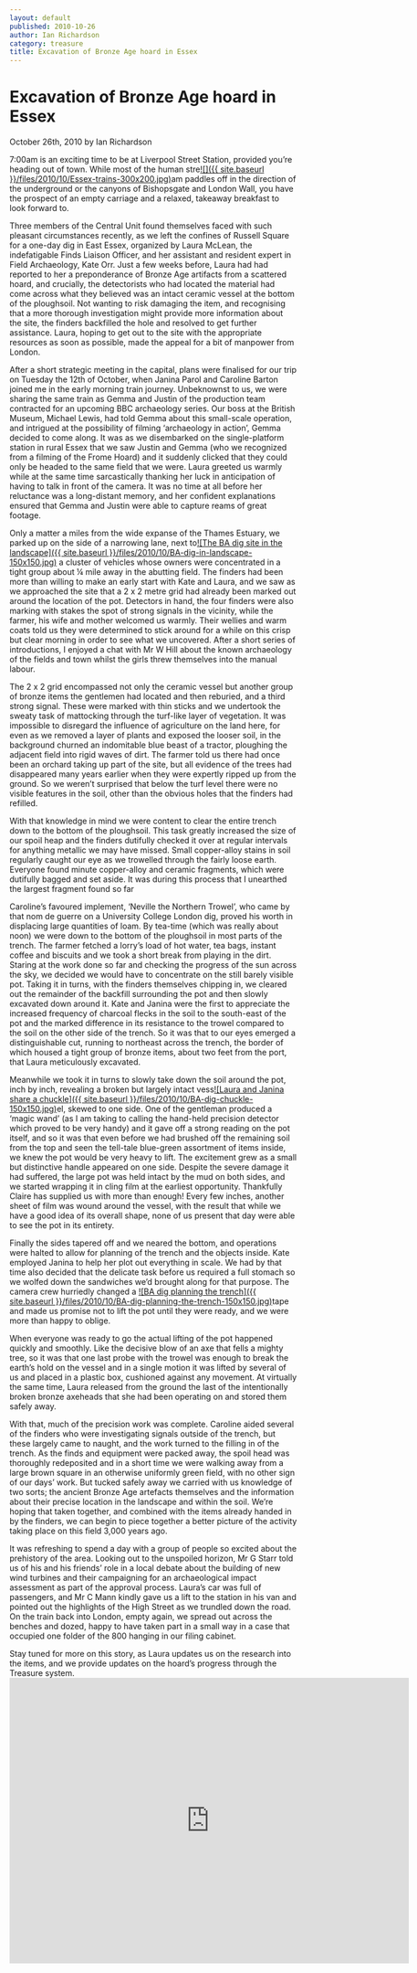 ```yaml
---
layout: default
published: 2010-10-26
author: Ian Richardson
category: treasure
title: Excavation of Bronze Age hoard in Essex
---
```


# Excavation of Bronze Age hoard in Essex

October 26th, 2010 by Ian Richardson

7:00am is an exciting time to be at Liverpool Street Station, provided you’re heading out of town. While most of the human stre[![]({{ site.baseurl }}/files/2010/10/Essex-trains-300x200.jpg)](http://www.flickr.com/photos/finds/5090324051/in/set-72157625184931082/)am paddles off in the direction of the underground or the canyons of Bishopsgate and London Wall, you have the prospect of an empty carriage and a relaxed, takeaway breakfast to look forward to.

Three members of the Central Unit found themselves faced with such pleasant circumstances recently, as we left the confines of Russell Square for a one-day dig in East Essex, organized by Laura McLean, the indefatigable Finds Liaison Officer, and her assistant and resident expert in Field Archaeology, Kate Orr. Just a few weeks before, Laura had had reported to her a preponderance of Bronze Age artifacts from a scattered hoard, and crucially, the detectorists who had located the material had come across what they believed was an intact ceramic vessel at the bottom of the ploughsoil. Not wanting to risk damaging the item, and recognising that a more thorough investigation might provide more information about the site, the finders backfilled the hole and resolved to get further assistance. Laura, hoping to get out to the site with the appropriate resources as soon as possible, made the appeal for a bit of manpower from London.

After a short strategic meeting in the capital, plans were finalised for our trip on Tuesday the 12th of October, when Janina Parol and Caroline Barton joined me in the early morning train journey. Unbeknownst to us, we were sharing the same train as Gemma and Justin of the production team contracted for an upcoming BBC archaeology series. Our boss at the British Museum, Michael Lewis, had told Gemma about this small-scale operation, and intrigued at the possibility of filming ‘archaeology in action’, Gemma decided to come along. It was as we disembarked on the single-platform station in rural Essex that we saw Justin and Gemma (who we recognized from a filming of the Frome Hoard) and it suddenly clicked that they could only be headed to the same field that we were. Laura greeted us warmly while at the same time sarcastically thanking her luck in anticipation of having to talk in front of the camera. It was no time at all before her reluctance was a long-distant memory, and her confident explanations ensured that Gemma and Justin were able to capture reams of great footage.

Only a matter a miles from the wide expanse of the Thames Estuary, we parked up on the side of a narrowing lane, next to[![The BA dig site in the landscape]({{ site.baseurl }}/files/2010/10/BA-dig-in-landscape-150x150.jpg)](http://www.flickr.com/photos/finds/5091043744/in/set-72157625184931082/) a cluster of vehicles whose owners were concentrated in a tight group about ¼ mile away in the abutting field. The finders had been more than willing to make an early start with Kate and Laura, and we saw as we approached the site that a 2 x 2 metre grid had already been marked out around the location of the pot. Detectors in hand, the four finders were also marking with stakes the spot of strong signals in the vicinity, while the farmer, his wife and mother welcomed us warmly. Their wellies and warm coats told us they were determined to stick around for a while on this crisp but clear morning in order to see what we uncovered. After a short series of introductions, I enjoyed a chat with Mr W Hill about the known archaeology of the fields and town whilst the girls threw themselves into the manual labour.

The 2 x 2 grid encompassed not only the ceramic vessel but another group of bronze items the gentlemen had located and then reburied, and a third strong signal. These were marked with thin sticks and we undertook the sweaty task of mattocking through the turf-like layer of vegetation. It was impossible to disregard the influence of agriculture on the land here, for even as we removed a layer of plants and exposed the looser soil, in the background churned an indomitable blue beast of a tractor, ploughing the adjacent field into rigid waves of dirt. The farmer told us there had once been an orchard taking up part of the site, but all evidence of the trees had disappeared many years earlier when they were expertly ripped up from the ground. So we weren’t surprised that below the turf level there were no visible features in the soil, other than the obvious holes that the finders had refilled.

With that knowledge in mind we were content to clear the entire trench down to the bottom of the ploughsoil. This task greatly increased the size of our spoil heap and the finders dutifully checked it over at regular intervals for anything metallic we may have missed. Small copper-alloy stains in soil regularly caught our eye as we trowelled through the fairly loose earth. Everyone found minute copper-alloy and ceramic fragments, which were dutifully bagged and set aside. It was during this process that I unearthed the largest fragment found so far

Caroline’s favoured implement, ‘Neville the Northern Trowel’, who came by that nom de guerre on a University College London dig, proved his worth in displacing large quantities of loam. By tea-time (which was really about noon) we were down to the bottom of the ploughsoil in most parts of the trench. The farmer fetched a lorry’s load of hot water, tea bags, instant coffee and biscuits and we took a short break from playing in the dirt. Staring at the work done so far and checking the progress of the sun across the sky, we decided we would have to concentrate on the still barely visible pot. Taking it in turns, with the finders themselves chipping in, we cleared out the remainder of the backfill surrounding the pot and then slowly excavated down around it. Kate and Janina were the first to appreciate the increased frequency of charcoal flecks in the soil to the south-east of the pot and the marked difference in its resistance to the trowel compared to the soil on the other side of the trench. So it was that to our eyes emerged a distinguishable cut, running to northeast across the trench, the border of which housed a tight group of bronze items, about two feet from the port, that Laura meticulously excavated.

Meanwhile we took it in turns to slowly take down the soil around the pot, inch by inch, revealing a broken but largely intact vess[![Laura and Janina share a chuckle]({{ site.baseurl }}/files/2010/10/BA-dig-chuckle-150x150.jpg)](http://www.flickr.com/photos/finds/5091040428/in/set-72157625184931082/)el, skewed to one side. One of the gentleman produced a ‘magic wand’ (as I am taking to calling the hand-held precision detector which proved to be very handy) and it gave off a strong reading on the pot itself, and so it was that even before we had brushed off the remaining soil from the top and seen the tell-tale blue-green assortment of items inside, we knew the pot would be very heavy to lift. The excitement grew as a small but distinctive handle appeared on one side. Despite the severe damage it had suffered, the large pot was held intact by the mud on both sides, and we started wrapping it in cling film at the earliest opportunity. Thankfully Claire has supplied us with more than enough! Every few inches, another sheet of film was wound around the vessel, with the result that while we have a good idea of its overall shape, none of us present that day were able to see the pot in its entirety.

Finally the sides tapered off and we neared the bottom, and operations were halted to allow for planning of the trench and the objects inside. Kate employed Janina to help her plot out everything in scale. We had by that time also decided that the delicate task before us required a full stomach so we wolfed down the sandwiches we’d brought along for that purpose. The camera crew hurriedly changed a [![BA dig planning the trench]({{ site.baseurl }}/files/2010/10/BA-dig-planning-the-trench-150x150.jpg)](http://www.flickr.com/photos/finds/5096547007/in/set-72157625184931082/)tape and made us promise not to lift the pot until they were ready, and we were more than happy to oblige.

When everyone was ready to go the actual lifting of the pot happened quickly and smoothly. Like the decisive blow of an axe that fells a mighty tree, so it was that one last probe with the trowel was enough to break the earth’s hold on the vessel and in a single motion it was lifted by several of us and placed in a plastic box, cushioned against any movement. At virtually the same time, Laura released from the ground the last of the intentionally broken bronze axeheads that she had been operating on and stored them safely away.

With that, much of the precision work was complete. Caroline aided several of the finders who were investigating signals outside of the trench, but these largely came to naught, and the work turned to the filling in of the trench. As the finds and equipment were packed away, the spoil head was thoroughly redeposited and in a short time we were walking away from a large brown square in an otherwise uniformly green field, with no other sign of our days’ work. But tucked safely away we carried with us knowledge of two sorts; the ancient Bronze Age artefacts themselves and the information about their precise location in the landscape and within the soil. We’re hoping that taken together, and combined with the items already handed in by the finders, we can begin to piece together a better picture of the activity taking place on this field 3,000 years ago.

It was refreshing to spend a day with a group of people so excited about the prehistory of the area. Looking out to the unspoiled horizon, Mr G Starr told us of his and his friends’ role in a local debate about the building of new wind turbines and their campaigning for an archaeological impact assessment as part of the approval process. Laura’s car was full of passengers, and Mr C Mann kindly gave us a lift to the station in his van and pointed out the highlights of the High Street as we trundled down the road. On the train back into London, empty again, we spread out across the benches and dozed, happy to have taken part in a small way in a case that occupied one folder of the 800 hanging in our filing cabinet.

Stay tuned for more on this story, as Laura updates us on the research into the items, and we provide updates on the hoard’s progress through the Treasure system.
 <object width="700" height="500"><param name="movie" value="http://www.youtube.com/v/P9ai44gkxAw?fs=1&amp;hl=en_GB"><param name="allowFullScreen" value="true"><param name="allowscriptaccess" value="always"><embed src="http://www.youtube.com/v/P9ai44gkxAw?fs=1&amp;hl=en_GB" type="application/x-shockwave-flash" allowscriptaccess="always" allowfullscreen="true" width="700" height="500"></object></p>				</div>

